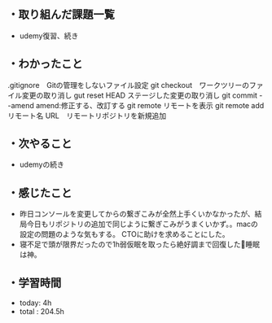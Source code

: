 ## ・取り組んだ課題一覧
- udemy復習、続き
## ・わかったこと
.gitignore　Gitの管理をしないファイル設定
git checkout　ワークツリーのファイル変更の取り消し
gut reset HEAD ステージした変更の取り消し
git commit --amend amend:修正する、改訂する
git remote リモートを表示
git remote add リモート名 URL　リモートリポジトリを新規追加


## ・次やること
- udemyの続き


## ・感じたこと
- 昨日コンソールを変更してからの繋ぎこみが全然上手くいかなかったが、結局今日もリポジトリの追加で同じように繋ぎこみがうまくいかず。。macの設定の問題のような気もする。
CTOに助けを求めることにした。
- 寝不足で頭が限界だったので1h弱仮眠を取ったら絶好調まで回復した🙂睡眠は神。

## ・学習時間
- today:   4h
- total  : 204.5h
